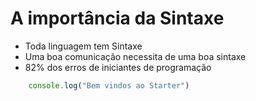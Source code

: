 # A importância da Sintaxe

* Toda linguagem tem Sintaxe
* Uma boa comunicação necessita de uma boa sintaxe
* 82% dos erros de iniciantes de programação


```js
    console.log("Bem vindos ao Starter")
```
